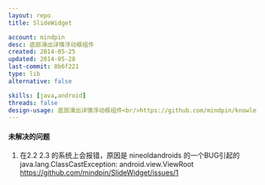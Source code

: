 ```yaml
---
layout: repo
title: SlideWidget

account: mindpin
desc: 底部滑出详情浮动框组件
created: 2014-05-25
updated: 2014-05-28
last-commit: 8b6f221
type: lib
alternative: false

skills: [java,android]
threads: false
design-usage: 底部滑出详情浮动框组件<br/>https://github.com/mindpin/knowledge-camp/wiki/%E5%BA%95%E9%83%A8%E6%BB%91%E5%87%BA%E8%AF%A6%E6%83%85%E6%B5%AE%E5%8A%A8%E6%A1%86%E7%BB%84%E4%BB%B6
---
```


#### 未解决的问题
1. 在2.2 2.3 的系统上会报错，原因是 nineoldandroids 的一个BUG引起的 java.lang.ClassCastException: android.view.ViewRoot
https://github.com/mindpin/SlideWidget/issues/1
